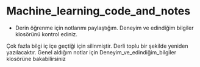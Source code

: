 # Machine_learning_code_and_notes
- Derin öğrenme için notlarımı paylaştığım. Deneyim ve edindiğim bilgiler klosörünü kontrol ediniz.

Çok fazla bilgi iç içe geçtiği için silinmiştir. Derli toplu bir şekilde yeniden yazılacaktır.
Genel aldığım notlar için Deneyim_ve_edindiğim_bilgiler klosörüne bakabilirsiniz
